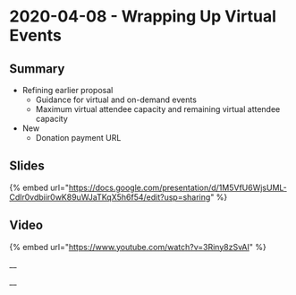 # 2020-04-08 - Wrapping Up Virtual Events

## **Summary**

* Refining earlier proposal
  * Guidance for virtual and on-demand events
  * Maximum virtual attendee capacity and remaining virtual attendee capacity
* New
  * Donation payment URL

## **Slides**

{% embed url="https://docs.google.com/presentation/d/1M5VfU6WjsUML-Cdlr0vdbiir0wK89uWJaTKqX5h6f54/edit?usp=sharing" %}

## **Video**

{% embed url="https://www.youtube.com/watch?v=3Riny8zSvAI" %}

\_\_

\_\_


